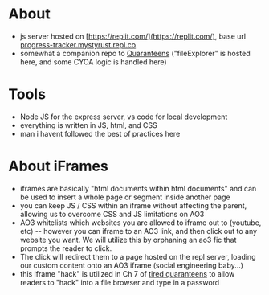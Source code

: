 # About 
* js server hosted on [https://replit.com/](https://replit.com/), base url [progress-tracker.mystyrust.repl.co](progress-tracker.mystyrust.repl.co)
* somewhat a companion repo to [Quaranteens](https://github.com/mystyrust/quaranteen/tree/master/Quaranteens) ("fileExplorer" is hosted here, and some CYOA logic is handled here)

# Tools
* Node JS for the express server, vs code for local development
* everything is written in JS, html, and CSS 
* man i havent followed the best of practices here

# About iFrames
* iframes are basically "html documents within html documents" and can be used to insert a whole page or segment inside another page
* you can keep JS / CSS within an iframe without affecting the parent, allowing us to overcome CSS and JS limitations on AO3
* AO3 whitelists which websites you are allowed to iframe out to (youtube, etc) -- however you can iframe to an AO3 link, and then click out to any website you want. We will utilize this by orphaning an ao3 fic that prompts the reader to click. 
* The click will redirect them to a page hosted on the repl server, loading our custom content onto an AO3 iframe (social engineering baby...)
* this iframe "hack" is utilized in Ch 7 of [tired quaranteens](https://archiveofourown.org/works/27314074/chapters/66735937) to allow readers to "hack" into a file browser and type in a password 